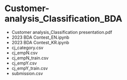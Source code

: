 # Customer-analysis_Classification_BDA

- Customer analysis_Classification presentation.pdf
- 2023 BDA Contest_EN.ipynb
- 2023 BDA Contest_KR.ipynb
- cj_category.csv
- cj_empN.csv
- cj_empN_train.csv
- cj_empY.csv
- cj_empY_train.csv
- submission.csv
